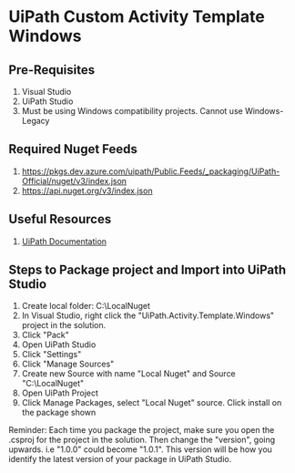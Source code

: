 # UiPath Custom Activity Template Windows

## Pre-Requisites
1. Visual Studio 
2. UiPath Studio 
3. Must be using Windows compatibility projects. Cannot use Windows-Legacy 

## Required Nuget Feeds
1. https://pkgs.dev.azure.com/uipath/Public.Feeds/_packaging/UiPath-Official/nuget/v3/index.json
2. https://api.nuget.org/v3/index.json

## Useful Resources 
1. [UiPath Documentation](https://docs.uipath.com/sdk/other/latest/developer-guide/creating-activities-with-code)

## Steps to Package project and Import into UiPath Studio
1. Create local folder: C:\LocalNuget 
2. In Visual Studio, right click the "UiPath.Activity.Template.Windows" project in the solution.
3. Click "Pack" 
4. Open UiPath Studio 
5. Click "Settings" 
6. Click "Manage Sources"
7. Create new Source with name "Local Nuget" and Source "C:\LocalNuget" 
8. Open UiPath Project
9. Click Manage Packages, select "Local Nuget" source. Click install on the package shown 

Reminder: Each time you package the project, make sure you open the .csproj for the project in the solution. Then change the "version", going upwards. i.e "<Version>1.0.0</Version>" could become "<Version>1.0.1</Version>".
This version will be how you identify the latest version of your package in UiPath Studio. 